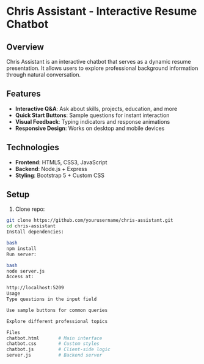 # Chris Assistant - Interactive Resume Chatbot

## Overview
Chris Assistant is an interactive chatbot that serves as a dynamic resume presentation. It allows users to explore professional background information through natural conversation.

## Features
- **Interactive Q&A**: Ask about skills, projects, education, and more
- **Quick Start Buttons**: Sample questions for instant interaction
- **Visual Feedback**: Typing indicators and response animations
- **Responsive Design**: Works on desktop and mobile devices

## Technologies
- **Frontend**: HTML5, CSS3, JavaScript
- **Backend**: Node.js + Express
- **Styling**: Bootstrap 5 + Custom CSS

## Setup
1. Clone repo:
```bash
git clone https://github.com/yourusername/chris-assistant.git
cd chris-assistant
Install dependencies:

bash
npm install
Run server:

bash
node server.js
Access at:

http://localhost:5209
Usage
Type questions in the input field

Use sample buttons for common queries

Explore different professional topics

Files
chatbot.html       # Main interface
chatbot.css        # Custom styles  
chatbot.js         # Client-side logic
server.js          # Backend server
